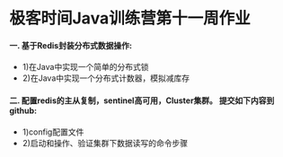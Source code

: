 极客时间Java训练营第十一周作业
=========================


#### 一. 基于Redis封装分布式数据操作: 
* 1)在Java中实现一个简单的分布式锁
* 2)在Java中实现一个分布式计数器，模拟减库存



#### 二. 配置redis的主从复制，sentinel高可用，Cluster集群。 提交如下内容到github:
* 1)config配置文件
* 2)启动和操作、验证集群下数据读写的命令步骤
